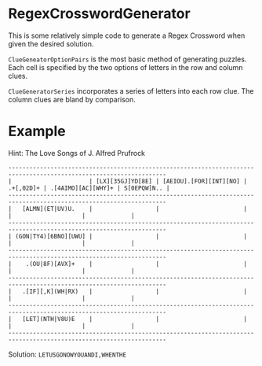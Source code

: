 # RegexCrosswordGenerator

This is some relatively simple code to generate 
a Regex Crossword when given the desired solution.

`ClueGeneatorOptionPairs` is the most basic method of 
generating puzzles. Each cell is specified by the
two options of letters in the row and 
column clues.

`ClueGeneratorSeries` incorporates a 
series of letters into each row clue. The column
clues are bland by comparison.

# Example

Hint: The Love Songs of J. Alfred Prufrock

```
-------------------------------------------------------------------------------------------------------------------
|                      | [LX][35GJ]YD[8E] | [AEIOU].[FOR][INT][NO] | .+[,02D]+ | .[4AIMO][AC][WHY]+ | S[0EPQW]N.. |
-------------------------------------------------------------------------------------------------------------------
|   [ALMN](ET|UV)U.    |                  |                        |           |                    |             |
-------------------------------------------------------------------------------------------------------------------
| (GON|TY4)[6BNO][UWU] |                  |                        |           |                    |             |
-------------------------------------------------------------------------------------------------------------------
|    .(OU|8F)[AVX]+    |                  |                        |           |                    |             |
-------------------------------------------------------------------------------------------------------------------
|   .[IF][,K](WH|RX)   |                  |                        |           |                    |             |
-------------------------------------------------------------------------------------------------------------------
|   [LET](NTH|V8U)E    |                  |                        |           |                    |             |
-------------------------------------------------------------------------------------------------------------------
```

Solution: `LETUSGONOWYOUANDI,WHENTHE`